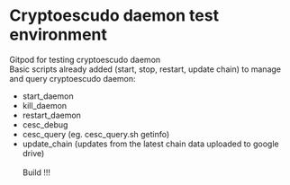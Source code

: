 # Cryptoescudo daemon test environment
Gitpod for testing cryptoescudo daemon<br/>
Basic scripts already added (start, stop, restart, update chain) to manage and query cryptoescudo daemon:   
* start_daemon    
* kill_daemon   
* restart_daemon      
* cesc_debug   
* cesc_query (eg. cesc_query.sh getinfo)
* update_chain (updates from the latest chain data uploaded to google drive)
<br><br>
Build !!!

